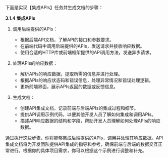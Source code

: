 下面是实现【集成APIs】任务并生成文档的步骤：

**3.1.4 集成APIs**

1. 调用后端提供的APIs：

   - 根据后端API文档，了解API的接口和参数要求。
   - 在前端代码中调用后端提供的APIs，发送请求并接收响应数据。
   - 使用合适的HTTP库或前端框架提供的API调用方法，发送异步请求。

2. 处理APIs的响应数据：

   - 解析APIs的响应数据，提取所需的信息并进行处理。
   - 根据APIs的响应状态码和错误信息，处理异常情况和错误处理逻辑。
   - 更新前端界面，展示APIs返回的数据或反馈信息。

3. 生成文档：

   - 创建API集成文档，记录前端与后端APIs的集成过程和细节。
   - 提供API调用示例代码，以便其他开发人员了解如何集成和调用APIs。
   - 描述API响应数据的结构和字段，帮助开发人员理解如何处理APIs的响应数据。

通过执行这些步骤，你将能够集成后端提供的APIs，调用并处理其响应数据。API集成文档将为开发团队提供API集成的指导和参考，确保前端与后端的数据交互正常进行。根据你的具体项目需求，你可以根据这个示例进行调整和补充。
